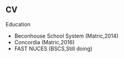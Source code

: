 ## CV
Education
<ul>
  <li>Beconhouse School System (Matric,2014) </li>
  <li>Concordia (Matric,2016) </li>
  <li>FAST NUCES (BSCS,Still doing) </li>
</ul>
